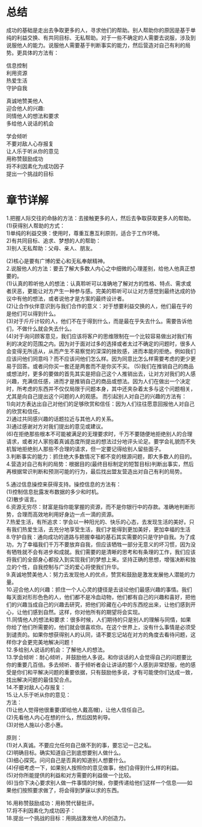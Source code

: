 # 总结
  成功的基础是走出去争取更多的人，寻求他们的帮助。别人帮助你的原因是基于单纯的利益交换、有共同目标、无私帮助。对于一些不确定的人需要去说服，涉及到说服他人的能力。说服他人需要基于判断事实的能力，然后营造对自己有利的局势。更具体的方法有：

  信息控制   
  利用资源    
  热爱生活   
  守护自我   

  真诚地赞美他人    
  迎合他人的兴趣:   
  同情他人的想法和要求   
  多给他人说话的机会   

  学会倾听    
  不要对敌人心存报复      
  让人乐于听从你的意见        
  用称赞鼓励成功      
  将不利因素化为成功因子       
  提出一个挑战的目标     

# 章节详解
1.把握人际交往的命脉的方法：去接触更多的人，然后去争取获取更多人的帮助。        
  (1)获得别人帮助的方式：            
    1)单纯的利益交换：使用时，尊重互惠互利原则，适合于工作环境。          
    2)有共同目标、追求、梦想的人的帮助：         
    3)别人无私帮助：父母、亲人、朋友。             

  (2)核心是要有广博的爱心和无私奉献精神。                
2.说服他人的方法：要去了解大多数人内心之中细微的心理差别，给他人他真正想要的。            
  (1)认真的聆听他人的想法：认真聆听可以准确地了解对方的性格、特点、需求或者厌恶，更能让对方产生一种参与感。完美的聆听可以让对方感觉到最终达成的协议中有他的想法，或者说他才是方案的最终设计者。        
  (2)让合作伙伴意识到与我们合作的意义：对于想要利益交换的人，他们最在乎的是他们可以得到什么。         
  (3)对于斤斤计较的人，他们不在于得到什么，而是最在乎失去什么。需要告诉他们，不做什么就会失去什么。          
  (4)对于询问顾客意见，我们应该将客户的思维限制在一个比较容易做出对我们有利的决定的范围之内。因为对于面对过多的选择或者太过不确定的问题时，很多人会变得无所适从，从而产生不易察觉的深深的挫败感，进而本能的拒绝。例如我们应该问他们同意吗？而不应该问他们怎么样。因为同意比怎么样需要考虑的更少更易于回答。或者问你买一套还是两套而不是你买不买。
  (5)我们在推销自己的商品或想法时，更多的要做的首先其实是把自己这个人推销出去，让对方对我们的人感兴趣，充满信任感，进而才是推销自己的商品或想法。因为人们在做出一个决定时，所考虑的东西并不仅仅局限于问题本身，其中还夹杂着太多与这个问题相关，尤其是向自己提出这个问题的人的观感。
  而引起别人对自己的兴趣的方法有：        
    1)向对方表达出自己对他们的足够欣赏和信任：因为人们往往愿意回报他人对自己的欣赏和信任。       
    2)通过共同感兴趣的话题拉近与其他人的关系。         
    3)通过感谢对方对我们提出的意见或建议。        
  (6)在拒绝那些根本不可能被满足的无理要求时，千万不要随便地拒绝别人的合理请求，或者对人家抱着真诚态度所提出的想法过分地评头论足。要学会礼貌而不失机智地拒绝别人那些不合理的请求，但一定要记得给别人留些面子。        
3.判断事实的能力：抓住绝大多数情况下都不变的根源问题，即大多数人的目的。       
4.营造对自己有利的局势：根据目的(最终目标制定的短暂目标)判断出事实，然后再根据常识判断和预测可能的行为，最后找出盟友营造出对自己有利的局势。 

5.通过信息操控来获得支持。操控信息的方法有：       
  (1)控制信息批露发布数据的多少和时机。      
  (2)散步谣言。      
6.资源无穷尽：财富是指你能掌握的资源，而不是你银行中的存款。准确地判断形势，合理而高效地利用好身边一点一滴的资源。       
7.热爱生活，有所追求：学会以一种阳光的、快乐的心态，去发现生活的美好。只有我们热爱生活，去充分地享受生活，我们才能得到更加美好，更加幸福的生活       
8.守护自我：通向成功的道路与把握幸福的基石其实需要的只是守护自我。为了成功，为了幸福我们千万不要放弃自我，但应该牺牲一部分无意义的坏习惯，因为没有牺牲就不会有进步和成就。我们需要的是清晰的思考和有条理的工作，我们应该将我们的全部身心都投入到实现我们的梦想上来。坚持正确的思想，增强决断和独立的个性，自我控制与广泛的爱心将使我们升华。     
9.真诚地赞美他人：努力去发现他人的优点，赞赏和鼓励是激发发展他人潜能的力量。       
10.迎合他人的兴趣：抓住一个人心灵的捷径是去谈论他们最感兴趣的事情。我们每天面对形形色色的人，他们都不是冷血动物，他们都有自己的兴趣和喜好，把他们的兴趣当成自己的兴趣去研究，把他们珍藏在心中的东西挖出来，让他们感到开心，让他们感到自然。这样，你对他所有的期望将会实现。     
11.同情他人的想法和要求：很多时候，人们期待的只是别人的理解与同情，如果你给了他们所需要的，他们就会很喜欢你。在这个世界上，没有什么事情是必须受到谴责的。如果你想获得别人的认同，请不要忘记站在对方的角度去看待问题，这样你才会更完美地解决问题！   
12.多给别人说话的机会：了解他人的想法。      
13.学会倾听：耐心倾听，并鼓励他人多说。和你谈话的人会觉得自己的问题要比你的重要几百倍。多去倾听、善于倾听者会让讲话的那个人感到非常舒服，他的感受是你们和平解决问题的重要依据，只有鼓励他多说，才有可能使你们达成一致，找出解决问题的最佳契合点。   
14.不要对敌人心存报复：        
15.让人乐于听从你的意见：          
  方法：           
    (1)让他人觉得他很重要(即给他人戴高帽)，让他人信任自己。          
    (2)先看他人内心在想的什么，然后因势利导。             
    (3)对他人施以小恩小惠。             

  原则：          
    (1)对人真诚。不要应允任何自己做不到的事，要忘记一己之私。          
    (2)明确目标。确实知道自己到底想要别人做什么。        
    (3)细心探究。问问自己是否真的知道别人想要什么。          
    (4)仔细考虑一下，如果别人按照你的意见做事，他们会得到什么样的利益。          
    (5)对你所能提供的利益和对方需要的利益做一个比较。         
    (6)当你下决心要求别人做一件事情的时候，你要传递给他们这样一个信息——如果他们按照要求做了，将会得到梦寐以求的东西。 
         
16.用称赞鼓励成功：用称赞代替批评。         
17.将不利因素化为成功因子：          
18.提出一个挑战的目标：用挑战激发他人的创造力。       